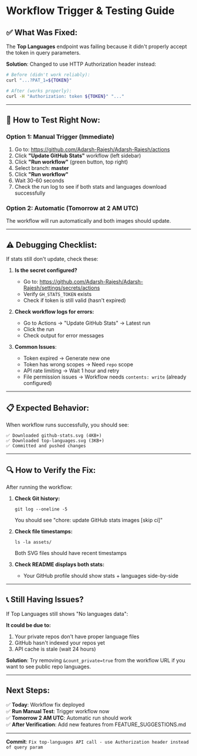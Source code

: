 # Workflow Trigger & Testing Guide

## ✅ What Was Fixed:

The **Top Languages** endpoint was failing because it didn't properly accept the token in query parameters.

**Solution**: Changed to use HTTP Authorization header instead:
```bash
# Before (didn't work reliably):
curl "...?PAT_1=${TOKEN}"

# After (works properly):
curl -H "Authorization: token ${TOKEN}" "..."
```

---

## 🎯 How to Test Right Now:

### Option 1: Manual Trigger (Immediate)
1. Go to: https://github.com/Adarsh-Rajesh/Adarsh-Rajesh/actions
2. Click **"Update GitHub Stats"** workflow (left sidebar)
3. Click **"Run workflow"** (green button, top right)
4. Select branch: **master**
5. Click **"Run workflow"**
6. Wait 30-60 seconds
7. Check the run log to see if both stats and languages download successfully

### Option 2: Automatic (Tomorrow at 2 AM UTC)
The workflow will run automatically and both images should update.

---

## ⚠️ Debugging Checklist:

If stats still don't update, check these:

1. **Is the secret configured?**
   - Go to: https://github.com/Adarsh-Rajesh/Adarsh-Rajesh/settings/secrets/actions
   - Verify `GH_STATS_TOKEN` exists
   - Check if token is still valid (hasn't expired)

2. **Check workflow logs for errors:**
   - Go to Actions → "Update GitHub Stats" → Latest run
   - Click the run
   - Check output for error messages

3. **Common Issues**:
   - Token expired → Generate new one
   - Token has wrong scopes → Need `repo` scope
   - API rate limiting → Wait 1 hour and retry
   - File permission issues → Workflow needs `contents: write` (already configured)

---

## 📋 Expected Behavior:

When workflow runs successfully, you should see:
```
✅ Downloaded github-stats.svg (4KB+)
✅ Downloaded top-languages.svg (3KB+)
✅ Committed and pushed changes
```

---

## 🔍 How to Verify the Fix:

After running the workflow:

1. **Check Git history:**
   ```
   git log --oneline -5
   ```
   You should see "chore: update GitHub stats images [skip ci]"

2. **Check file timestamps:**
   ```
   ls -la assets/
   ```
   Both SVG files should have recent timestamps

3. **Check README displays both stats:**
   - Your GitHub profile should show stats + languages side-by-side

---

## 📞 Still Having Issues?

If Top Languages still shows "No languages data":

**It could be due to:**
1. Your private repos don't have proper language files
2. GitHub hasn't indexed your repos yet
3. API cache is stale (wait 24 hours)

**Solution**: Try removing `&count_private=true` from the workflow URL if you want to see public repo languages.

---

## Next Steps:

✅ **Today**: Workflow fix deployed  
✅ **Run Manual Test**: Trigger workflow now  
✅ **Tomorrow 2 AM UTC**: Automatic run should work  
✅ **After Verification**: Add new features from FEATURE_SUGGESTIONS.md

---

**Commit**: `Fix top-languages API call - use Authorization header instead of query param`
